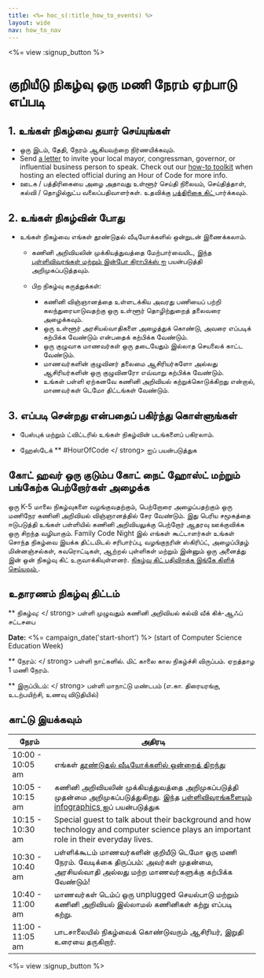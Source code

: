 ```yaml
---
title: <%= hoc_s(:title_how_to_events) %>
layout: wide
nav: how_to_nav
---
```

<%= view :signup_button %>

# குறியீடு நிகழ்வு ஒரு மணி நேரம் ஏற்பாடு எப்படி

## 1. உங்கள் நிகழ்வை தயார் செய்யுங்கள்

- ஒரு இடம், தேதி, நேரம் ஆகியவற்றை நிர்ணயிக்கவும்.
- Send [a letter](https://hourofcode.com/promote/resources#sample-emails) to invite your local mayor, congressman, governor, or influential business person to speak. Check out our [how-to toolkit](<%=localized_file('/files/elected-official.pdf')%>) when hosting an elected official during an Hour of Code for more info.
- ஊடக / பத்திரிகையை அழை அதாவது உள்ளூர் செய்தி நிலையம், செய்தித்தாள், கல்வி / தொழில்நுட்ப வலைப்பதிவாளர்கள். உதவிக்கு [ பத்திரிகை கிட் ](<%= resolve_url('promote/press-kit') %>) பார்க்கவும்.

## 2. உங்கள் நிகழ்வின் போது

- உங்கள் நிகழ்வை எங்கள்  தூண்டுதல் வீடியோக்களில் ஒன்றுடன் இணைக்கலாம்.</li> 
    
    - கணினி அறிவியலின் முக்கியத்துவத்தை மேற்பார்வையிட, இந்த [ புள்ளிவிவரங்கள் மற்றும் இன்போ கிராபிக்ஸ் ](<%= resolve_url('/promote/stats') %>) ஐ பயன்படுத்தி அறிமுகப்படுத்தவும்.   
          
        
    - பிற நிகழ்வு கருத்துக்கள்: 
        - கணினி விஞ்ஞானத்தை உள்ளடக்கிய அவரது பணியைப் பற்றி கலந்துரையாடுவதற்கு ஒரு உள்ளூர் தொழிற்துறைத் தலைவரை அழைக்கவும்.
        - ஒரு உள்ளூர் அரசியல்வாதிகளை அழைத்துக் கொண்டு, அவரை எப்படிக் கற்பிக்க வேண்டும் என்பதைக் கற்பிக்க வேண்டும்.
        - ஒரு குழுவாக மாணவர்கள் ஒரு தடையேதும் இல்லாத செயலைக் காட்ட வேண்டும்.
        - மாணவர்களின் குழுவினர் தலைமை ஆசிரியர்களோ அல்லது ஆசிரியர்களின் ஒரு குழுவினரோ எவ்வாறு கற்பிக்க வேண்டும்.
        - உங்கள் பள்ளி ஏற்கனவே கணினி அறிவியல் கற்றுக்கொடுக்கிறது என்றால், மாணவர்கள் டெமோ திட்டங்கள் வேண்டும்.</ul> 
    
    ## 3. எப்படி சென்றது என்பதைப் பகிர்ந்து கொள்ளுங்கள்
    
    - பேஸ்புக் மற்றும் ட்விட்டரில் உங்கள் நிகழ்வின் படங்களைப் பகிரலாம். 
    - ஹேஸ்டேக் ** #HourOfCode </ strong> ஐப் பயன்படுத்துக</li> </ul> 
        
        ## கோட் ஹவர் ஒரு குடும்ப கோட் நைட் ஹோஸ்ட் மற்றும் பங்கேற்க பெற்றோர்கள் அழைக்க
        
        ஒரு K-5 மாலை நிகழ்வுகளை வழங்குவதற்கும், பெற்றோரை அழைப்பதற்கும் ஒரு மணிநேர கணினி அறிவியல் விஞ்ஞானத்தில் சேர வேண்டும். இது பெரிய சமூகத்தை ஈடுபடுத்தி உங்கள் பள்ளியில் கணினி அறிவியலுக்கு பெற்றோர் ஆதரவு ஊக்குவிக்க ஒரு சிறந்த வழியாகும். Family Code Night இல் எங்கள் கூட்டாளர்கள் உங்கள் சொந்த நிகழ்வை இயக்க திட்டமிடல் சரிபார்ப்பு, வழங்குநரின் ஸ்கிரிப்ட், அழைப்பிதழ் மின்னஞ்சல்கள், சுவரொட்டிகள், ஆற்றல் புள்ளிகள் மற்றும் இன்னும் ஒரு அனைத்து இன் ஒன் நிகழ்வு கிட் உருவாக்கியுள்ளனர். [ நிகழ்வு கிட் பதிவிறக்க இங்கே கிளிக் செய்யவும் ](http://www.familycodenight.org/DownloadCodeDotOrg.html).
        
        ## உதாரணம் நிகழ்வு திட்டம்
        
        ** நிகழ்வு: </ strong> பள்ளி முழுவதும் கணினி அறிவியல் கல்வி வீக் கிக்-ஆஃப் சட்டசபை</p> 
        
        **Date:** <%= campaign_date('start-short') %> (start of Computer Science Education Week)
        
        ** நேரம்: </ strong> பள்ளி நாட்களில். மிட் காலை கால நிகழ்ச்சி விருப்பம். ஏறத்தாழ 1 மணி நேரம்.</p> 
        
        ** இருப்பிடம்: </ strong> பள்ளி மாநாட்டு மண்டபம் (எ.கா. திரையரங்கு, உடற்பயிற்சி, உணவு விடுதியில்)   
          
        </p> 
        
        ## காட்டு இயக்கவும்
        
        | நேரம்            | அதிரடி                                                                                                                                                                     |
        | ---------------- | -------------------------------------------------------------------------------------------------------------------------------------------------------------------------- |
        | 10:00 - 10:05 am | எங்கள் [ தூண்டுதல் வீடியோக்களில் ஒன்றைத் திறந்து ](<%= resol_url('/promote/resources#videos') %>)                                                                            |
        | 10:05 - 10:15 am | கணினி அறிவியலின் முக்கியத்துவத்தை அறிமுகப்படுத்தி முதன்மை அறிமுகப்படுத்துகிறது. இந்த [ புள்ளிவிவரங்களையும் infographics ](<%= resolve_url('/promote/stats') %>) ஐப் பயன்படுத்துக |
        | 10:15 - 10:30 am | Special guest to talk about their background and how technology and computer science plays an important role in their everyday lives.                                      |
        | 10:30 - 10:40 am | பள்ளிக்கூடம் மாணவர்களின் குறியீடு டெமோ ஒரு மணி நேரம். வேடிக்கை திருப்பம்: அவர்கள் முதன்மை, அரசியல்வாதி அல்லது மற்ற மாணவர்களுக்கு கற்பிக்க வேண்டும்!                        |
        | 10:40 - 11:00 am | மாணவர்கள் டெம்ப் ஒரு unplugged செயல்பாடு மற்றும் கணினி அறிவியல் இல்லாமல் கணினிகள் கற்று எப்படி கற்று.                                                                      |
        | 11:00 - 11:05 am | பாடசாலையில் நிகழ்வைக் கொண்டுவரும் ஆசிரியர், இறுதி உரையை தருகிறார்.                                                                                                         |
        
        <%= view :signup_button %>
